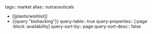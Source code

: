 tags:: market
alias:: nutraceuticals

- [[plants/wishlist]]
- {{query "biohacking"}}
  query-table:: true
  query-properties:: [:page :block :availability]
  query-sort-by:: page
  query-sort-desc:: false